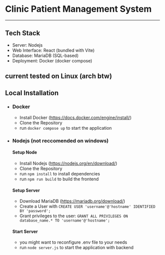 # Clinic Patient Management System
---
## Tech Stack
- Server: Nodejs
- Web Interface: React (bundled with Vite)
- Database: MariaDB (SQL-based)
- Deployment: Docker (docker compose)

current tested on Linux (arch btw)
---
## Local Installation
  - ### Docker
    - Install Docker (https://docs.docker.com/engine/install/)
    - Clone the Repository
    - run `docker compose up` to start the application
  - ### Nodejs (not reccomended on windows)
    #### Setup Node
      - Install Nodejs (https://nodejs.org/en/download/)
      - Clone the Repository
      - run `npm install` to install dependencies
      - run `npm run build` to build the frontend
    #### Setup Server
      - Download MariaDB (https://mariadb.org/download/)
      - Create a User with `CREATE USER 'username'@'hostname' IDENTIFIED BY 'password';`
    - Grant privileges to the user: `GRANT ALL PRIVILEGES ON database_name.* TO 'username'@'hostname';`
    #### Start Server
      - you might want to reconfigure .env file to your needs
      - run `node server.js` to start the application with backend
